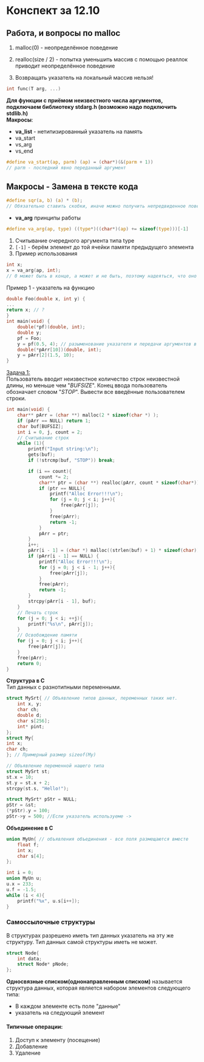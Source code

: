 # Конспект за 12.10
## Работа, и вопросы по malloc
1. malloc(0) - неопределённое поведение

2. realloc(size / 2) - попытка уменьшить массив с помощью реаллок приводит неопределённое поведение

3. Возвращать указатель на локальный массив нельзя!

```c 
int func(T arg, ...)
```

**Для функции с приёмом неизвестного числа аргументов, подключаем библиотеку stdarg.h (возможно надо подключить stdlib.h)  
Макросы**:
 * **va_list** - нетипизированный указатель на память  
 * va_start  
 * vs_arg 
 * vs_end 

```c
#define va_start(ap, parm) (ap) = (char*)(&(parm + 1))
// parm - последний явно переданный аргумент
```
## Макросы - Замена в тексте кода
```c
#define sqr(a, b) (a) * (b);
// Обязательно ставить скобки, иначе можно получить непредвиденное поведение
```

- **va_arg** принципы работы
```c
#define va_arg(ap, type) ((type*)((char*)(ap) += sizeof(type)))[-1]
```
1. Считывание очередного аргумента типа type
2. ```[-1]``` - берём элемент до той ячейки памяти предыдущего элемента
3. Пример использования
```c
int x;
x = va_arg(ap, int);
// 0 может быть в конце, а может и не быть, поэтому надеяться, что оно само ограничится не приходится
```

Пример 1 - указатель на функцию
```c
double Foo(double x, int y) {
...
return x; // ?
}
int main(void) {
    double(*pf)(double, int);
    double y;
    pf = Foo;
    y = pf(0.5, 4); // разыменование указателя и передачи аргументов в функцию
    double(*pArr[10])(double, int);
    y = pArr[2](1.5, 10);
}
```
<u>Задача 1:</u>\
Пользователь вводит неизвестное количество строк неизвестной длины, но меньше чем "_BUFSIZE_". 
Конец ввода пользователь обозначает словом "_STOP_". Вывести все введённые пользователем строки.
```c
int main(void) {
    char** pArr = (char **) malloc(2 * sizeof(char *) );
    if (pArr == NULL) return 1;
    char buf[BUFSIZ];
    int i = 0, j, count = 2;
    // Считывание строк
    while (1){
        printf("Input string:\n");
        gets(buf);
        if (!strcmp(buf, "STOP")) break;

        if (i == count){
            count *= 2;
            char** ptr = (char **) realloc(pArr, count * sizeof(char*)); // А вдруг релок всё сломает, нужна проверка
            if (ptr == NULL){
                printf("Alloc Error!!!\n");
                for (j = 0; j < i; j++){
                    free(pArr[j]);
                }
                free(pArr);
                return -1;
            }
            pArr = ptr;
        }
        i++;
        pArr[i - 1] = (char *) malloc((strlen(buf) + 1) * sizeof(char)); // Тут тоже проверка
        if (pArr[i - 1] == NULL) {
            printf("Alloc Error!!!\n");
            for (j = 0; j < i - 1; j++){
                free(pArr[j]);
            }
            free(pArr);
            return -1;
        }
        strcpy(pArr[i - 1], buf);
    }
    // Печать строк
    for (j = 0; j < i; ++j){
        printf("%s\n", pArr[j]);
    }
    // Освобождение памяти
    for (j = 0; j < i; j++){
        free(pArr[j]);
    }
    free(pArr);
    return 0;
}
```
**Структура в С** \
Тип данных с разнотипными переменными.
```c
struct MySrt{ // Объявление типов данных, переменных таких нет.
    int x, y;
    char ch;
    double d;
    char s[256];
    int* pint;
};
struct My{
int x;
char ch;
}; // Примерный размер sizeof(My)

// Объявление переменной нашего типа
struct MySrt st;
st.x = 10;
st.y = st.x + 2;
strcpy(st.s, "Hello!");

struct MySrt* pStr = NULL;
pStr = &st;
(*pStr).y = 100;
pStr->y = 500; //Если указатель используеме ->
```

**Объединение в С**
```c
union MyUn{ // объявления объединения - все поля размещаются вместе
    float f;
    int x;
    char s[4];
};

int i = 0;
union MyUn u;
u.x = 233;
u.f = -1.5;
while (i < 4){
    printf("%x", u.s[i++]);
}
```
### Самоссылочные структуры
В структурах разрешено иметь тип данных указатель на эту же структуру. Тип данных самой структуры иметь не может.
```c
struct Node{
    int data;
    struct Node* pNode;
};
```
**Односвязные списком(однонаправленным списком)** называется структура данных, которая является набором элементов следующего типа:
- В каждом элементе есть поле "данные"
- указатель на следующий элемент
#### Типичные операции:
1. Доступ к элементу (посещение)
2. Добавление
3. Удаление
